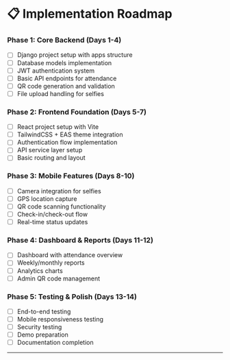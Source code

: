 # 📋 Implementation Roadmap

### Phase 1: Core Backend (Days 1-4)
- [ ] Django project setup with apps structure
- [ ] Database models implementation
- [ ] JWT authentication system
- [ ] Basic API endpoints for attendance
- [ ] QR code generation and validation
- [ ] File upload handling for selfies

### Phase 2: Frontend Foundation (Days 5-7)
- [ ] React project setup with Vite
- [ ] TailwindCSS + EAS theme integration
- [ ] Authentication flow implementation
- [ ] API service layer setup
- [ ] Basic routing and layout

### Phase 3: Mobile Features (Days 8-10)
- [ ] Camera integration for selfies
- [ ] GPS location capture
- [ ] QR code scanning functionality
- [ ] Check-in/check-out flow
- [ ] Real-time status updates

### Phase 4: Dashboard & Reports (Days 11-12)
- [ ] Dashboard with attendance overview
- [ ] Weekly/monthly reports
- [ ] Analytics charts
- [ ] Admin QR code management

### Phase 5: Testing & Polish (Days 13-14)
- [ ] End-to-end testing
- [ ] Mobile responsiveness testing
- [ ] Security testing
- [ ] Demo preparation
- [ ] Documentation completion

---

